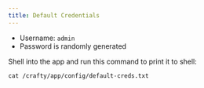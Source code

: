 ```yaml
---
title: Default Credentials
---
```


- Username: `admin`
- Password is randomly generated

Shell into the app and run this command to print it to shell:

```terminal
cat /crafty/app/config/default-creds.txt
```
